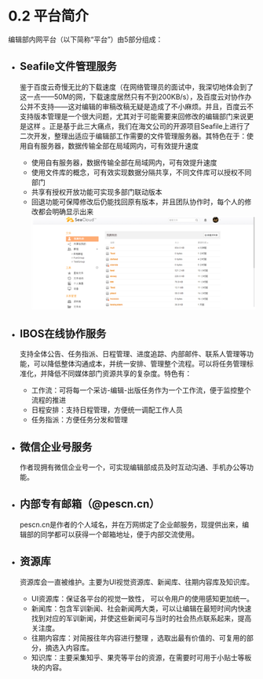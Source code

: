 # 0.2 平台简介

编辑部内网平台（以下简称“平台”）由5部分组成：

* ## Seafile文件管理服务

  鉴于百度云奇慢无比的下载速度（在网络管理员的面试中，我深切地体会到了这一点——50M的网，下载速度居然只有不到200KB\/s），及百度云对协作办公并不支持——这对编辑的审稿改稿无疑是造成了不小麻烦。并且，百度云不支持版本管理是一个很大问题，尤其对于可能需要来回修改的编辑部门来说更是这样 。正是基于此三大痛点，我们在海文公司的开源项目Seafile上进行了二次开发，整理出适应于编辑部工作需要的文件管理服务器。其特色在于：使用自有服务器，数据传输全部在局域网内，可有效提升速度

  * 使用自有服务器，数据传输全部在局域网内，可有效提升速度
  * 使用文件库的概念，可有效实现数据分隔共享，不同文件库可以授权不同部门
  * 共享有授权开放功能可实现多部门联动版本
  * 回退功能可保障修改后仍能找回原有版本，并且团队协作时，每个人的修改都会明确显示出来
    ![](/assets/556.png)

* ## IBOS在线协作服务

  支持全体公告、任务指派、日程管理、进度追踪、内部邮件、联系人管理等功能，可以降低整体沟通成本，并统一安排、管理整个流程。可以将任务管理标准化，并降低不同媒体部门资源共享的复杂度。特色有：

  * 工作流：可将每一个采访-编辑-出版任务作为一个工作流，便于监控整个流程的推进
  * 日程安排：支持日程管理，方便统一调配工作人员
  * 任务指派：方便任务分发和管理


* ## 微信企业号服务

  作者现拥有微信企业号一个，可实现编辑部成员及时互动沟通、手机办公等功能。

* ## 内部专有邮箱（@pescn.cn）

  pescn.cn是作者的个人域名，并在万网绑定了企业邮服务，现提供出来，编辑部的同学都可以获得一个邮箱地址，便于内部交流使用。

* ## 资源库

  资源库会一直被维护。主要为UI视觉资源库、新闻库、往期内容库及知识库。

  * UI资源库：保证各平台的视觉一致性， 可以令用户的使用感知更加统一。
  * 新闻库：包含军训新闻、社会新闻两大类，可以让编辑在最短时间内快速找到对应的军训新闻，并使这些新闻可与当时的社会热点联系起来，提高关注度。
  * 往期内容库：对简报往年内容进行整理 ，选取出最有价值的、可复用的部分，摘选入内容库。
  * 知识库：主要采集知乎、果壳等平台的资源，在需要时可用于小贴士等板块的内容。


